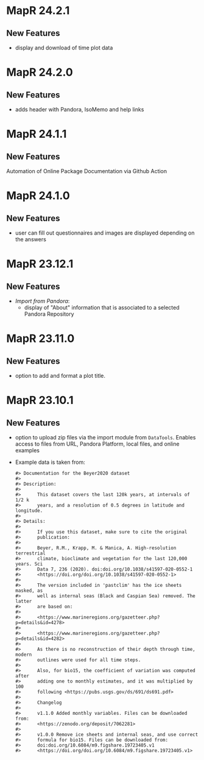 # MapR 24.2.1

## New Features
- display and download of time plot data

# MapR 24.2.0

## New Features
- adds header with Pandora, IsoMemo and help links

# MapR 24.1.1

## New Features

Automation of Online Package Documentation via Github Action

# MapR 24.1.0

## New Features
- user can fill out questionnaires and images are displayed depending on the answers

# MapR 23.12.1

## New Features
- _Import from Pandora_: 
  - display of "About" information that is associated to a selected Pandora Repository

# MapR 23.11.0

## New Features
- option to add and format a plot title.

# MapR 23.10.1

## New Features
- option to upload zip files via the import module from `DataTools`. Enables access to 
  files from URL, Pandora Platform, local files, and online examples
- Example data is taken from:

    ```
    #> Documentation for the Beyer2020 dataset
    #> 
    #> Description:
    #> 
    #>      This dataset covers the last 120k years, at intervals of 1/2 k
    #>      years, and a resolution of 0.5 degrees in latitude and longitude.
    #> 
    #> Details:
    #> 
    #>      If you use this dataset, make sure to cite the original
    #>      publication:
    #> 
    #>      Beyer, R.M., Krapp, M. & Manica, A. High-resolution terrestrial
    #>      climate, bioclimate and vegetation for the last 120,000 years. Sci
    #>      Data 7, 236 (2020). doi:doi.org/10.1038/s41597-020-0552-1
    #>      <https://doi.org/doi.org/10.1038/s41597-020-0552-1>
    #> 
    #>      The version included in 'pastclim' has the ice sheets masked, as
    #>      well as internal seas (Black and Caspian Sea) removed. The latter
    #>      are based on:
    #> 
    #>      <https://www.marineregions.org/gazetteer.php?p=details&id=4278>
    #> 
    #>      <https://www.marineregions.org/gazetteer.php?p=details&id=4282>
    #> 
    #>      As there is no reconstruction of their depth through time, modern
    #>      outlines were used for all time steps.
    #> 
    #>      Also, for bio15, the coefficient of variation was computed after
    #>      adding one to monthly estimates, and it was multiplied by 100
    #>      following <https://pubs.usgs.gov/ds/691/ds691.pdf>
    #> 
    #>      Changelog
    #> 
    #>      v1.1.0 Added monthly variables. Files can be downloaded from:
    #>      <https://zenodo.org/deposit/7062281>
    #> 
    #>      v1.0.0 Remove ice sheets and internal seas, and use correct
    #>      formula for bio15. Files can be downloaded from:
    #>      doi:doi.org/10.6084/m9.figshare.19723405.v1
    #>      <https://doi.org/doi.org/10.6084/m9.figshare.19723405.v1>
    ```
